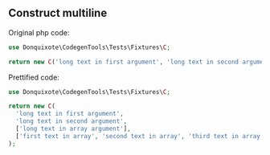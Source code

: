 ## Construct multiline

Original php code:

```php
use Donquixote\CodegenTools\Tests\Fixtures\C;

return new C('long text in first argument', 'long text in second argument', ['long text in array argument'], ['first text in array', 'second text in array', 'third text in array']);
```

Prettified code:

```php
use Donquixote\CodegenTools\Tests\Fixtures\C;

return new C(
  'long text in first argument',
  'long text in second argument',
  ['long text in array argument'],
  ['first text in array', 'second text in array', 'third text in array'],
);
```
